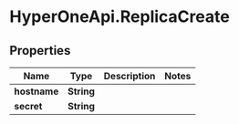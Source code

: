 # HyperOneApi.ReplicaCreate

## Properties
Name | Type | Description | Notes
------------ | ------------- | ------------- | -------------
**hostname** | **String** |  | 
**secret** | **String** |  | 


